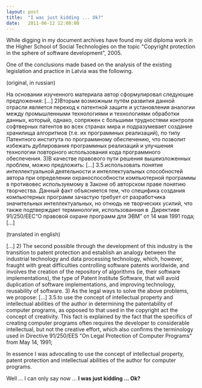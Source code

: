 ```yaml
---
layout: post
title:  "I was just kidding ... Ok?"
date:   2011-06-12 12:00:00
---
```


While digging in my document archives have found my old diploma work in the Higher School of Social Technologies on the topic "Copyright protection in the sphere of software development", 2005.

One of the conclusions made based on the analysis of the existing legislation and practice in Latvia was the following.

(original, in russian)
>
На основании изученного материала автор сформулировал следующие предложения:
[...]
2)Вторым возможным путём развития данной отрасли является переход к патентной защите и установления аналогии между промышленными технологиями и технологиями обработки данных, который, однако, сопряжен с большими трудностями контроля софтверных патентов во всех странах мира и подразумевает создание хранилища алгоритмов (т.е. их программных реализаций), по типу Патентного института по программному обеспечению, что позволит избежать дублирования программных реализаций и улучшения технологии повторного использования кода программного обеспечения.
3)В качестве правового пути решения вышеизложенных проблем, можно предложить:
[...]
3.5.использовать понятие интеллектуальной деятельности и интеллектуальных способностей автора при определении охраноспособности компьютерной программы в противовес используемому в Законе об авторском праве понятию творчества. Данный факт объясняется тем, что специфика создания компьютерных программ зачастую требует от разработчика значительных интеллектуальных, но отнюдь не творческих усилий, что также подтверждает терминология, использованная в  Директиве 91/250/ЕЕС“О правовой охране программ для ЭВМ” от 14 мая 1991 года;
[...]


(translated in english)
>
[...]
2) The second possible through the development of this industry is the transition to patent protection and establish an analogy between the industrial technology and data processing technology, which, however, fraught with great difficulties controlling software patents worldwide, and involves the creation of the repository of algorithms (ie, their software implementations), the type of Patent Institute Software, that will avoid duplication of software implementations, and improving technology, reusability of software.
3) As the legal ways to solve the above problems, we propose:
[...]
3.5.to use the  concept of intellectual property and intellectual abilities of the  author in determining the patentability of computer programs, as opposed  to that used in the copyright act the concept of creativity. This  fact is explained by the fact that the specifics of creating computer  programs often requires the developer to considerable intellectual, but  not the creative effort, which also confirms the terminology used in  Directive 91/250/EES "On Legal Protection of Computer Programs" from May  14, 1991;

In essence I was advocating to use the concept of intellectual property, patent protection and intellectual abilities of the author for computer programs.

Well ... I can only say now ... **I was just kidding ... Ok?**

